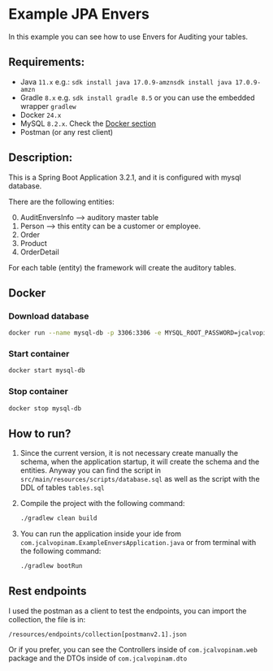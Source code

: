 # Example JPA Envers

In this example you can see how to use Envers for Auditing your tables.

## Requirements:
- Java `11.x` e.g.: `sdk install java 17.0.9-amznsdk install java 17.0.9-amzn`
- Gradle `8.x` e.g. `sdk install gradle 8.5` or you can use the embedded wrapper `gradlew`
- Docker `24.x`
- MySQL `8.2.x`. Check the [Docker section](#Docker)
- Postman (or any rest client)

## Description:
This is a Spring Boot Application 3.2.1, and it is configured with mysql database.

There are the following entities:

0. AuditEnversInfo --> auditory master table
1. Person --> this entity can be a customer or employee.
2. Order
3. Product
4. OrderDetail

For each table (entity) the framework will create the auditory tables.

## Docker
### Download database
```bash
docker run --name mysql-db -p 3306:3306 -e MYSQL_ROOT_PASSWORD=jcalvopinam -d mysql:8.2.0
```

### Start container
```bash
docker start mysql-db
```

### Stop container
```bash
docker stop mysql-db
```

## How to run?
1. Since the current version, it is not necessary create manually the schema,
   when the application startup, it will create the schema and the entities.
   Anyway you can find the script in `src/main/resources/scripts/database.sql` as well as the script with the DDL of
   tables `tables.sql`

2. Compile the project with the following command:
   ```bash
   ./gradlew clean build
   ```
3. You can run the application inside your ide from `com.jcalvopinam.ExampleEnversApplication.java` or
   from terminal with the following command:
    ```bash
    ./gradlew bootRun
    ```

## Rest endpoints
I used the postman as a client to test the endpoints, you can import the collection, the file is in:
```
/resources/endpoints/collection[postmanv2.1].json
```

Or if you prefer, you can see the Controllers inside of ```com.jcalvopinam.web```
package and the DTOs inside of ```com.jcalvopinam.dto```

